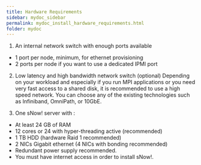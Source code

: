 ```yaml
---
title: Hardware Requirements
sidebar: mydoc_sidebar
permalink: mydoc_install_hardware_requirements.html
folder: mydoc
---
```


1. An internal network switch with enough ports available
* 1 port per node, minimum, for ethernet provisioning
* 2 ports per node if you want to use a dedicated IPMI port

2. Low latency and high bandwidth network switch (optional)
Depending on your workload and especially if you run MPI applications or you need very fast access to a shared disk, it is recommended to use a high speed network. You can choose any of the existing technologies such as Infiniband, OmniPath, or 10GbE.

3. One sNow! server with :
* At least 24 GB of RAM
* 12 cores or 24 with hyper-threading active (recommended)
* 1 TB HDD (hardware Raid 1 recommended)
* 2 NICs Gigabit ethernet (4 NICs with bonding recommended)
* Redundant power supply recommended.
* You must have internet access in order to install sNow!.

